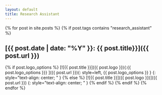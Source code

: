 ```yaml
---
layout: default
title: Research Assistant
---
```

{% for post in site.posts %}
{% if post.tags contains "research_assistant" %}
## [{{ post.date | date: "%Y" }}: {{ post.title}}]({{ post.url }}) 

{% if post.logo_options %}
[![{{ post.title }}]({{ post.logo }}){:{{ post.logo_options }}} ]({{ post.url }}){: style=left, {{ post.logo_options }} }
{: style="text-align: center; " }
{% else %}
[![{{ post.title }}]({{ post.logo }})]({{ post.url }})
{: style="text-align: center; " }
{% endif %}
{% endif %}
{% endfor %}
